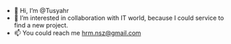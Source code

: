 - 👋 Hi, I’m @Tusyahr
- 👀 I’m interested in collaboration with IT world, because I could service to find a new project. 
- 📫 You could reach me hrm.nsz@gmail.com

<!---
Tusyahr/Tusyahr is a ✨ special ✨ repository because its `README.md` (this file) appears on your GitHub profile.
You can click the Preview link to take a look at your changes.
--->
